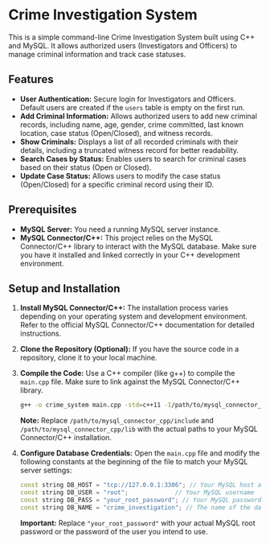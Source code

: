 # Crime Investigation System

This is a simple command-line Crime Investigation System built using C++ and MySQL. It allows authorized users (Investigators and Officers) to manage criminal information and track case statuses.

## Features

* **User Authentication:** Secure login for Investigators and Officers. Default users are created if the `users` table is empty on the first run.
* **Add Criminal Information:** Allows authorized users to add new criminal records, including name, age, gender, crime committed, last known location, case status (Open/Closed), and witness records.
* **Show Criminals:** Displays a list of all recorded criminals with their details, including a truncated witness record for better readability.
* **Search Cases by Status:** Enables users to search for criminal cases based on their status (Open or Closed).
* **Update Case Status:** Allows users to modify the case status (Open/Closed) for a specific criminal record using their ID.
## Prerequisites

* **MySQL Server:** You need a running MySQL server instance.
* **MySQL Connector/C++:** This project relies on the MySQL Connector/C++ library to interact with the MySQL database. Make sure you have it installed and linked correctly in your C++ development environment.

## Setup and Installation

1.  **Install MySQL Connector/C++:** The installation process varies depending on your operating system and development environment. Refer to the official MySQL Connector/C++ documentation for detailed instructions.

2.  **Clone the Repository (Optional):** If you have the source code in a repository, clone it to your local machine.

3.  **Compile the Code:** Use a C++ compiler (like g++) to compile the `main.cpp` file. Make sure to link against the MySQL Connector/C++ library.

    ```bash
    g++ -o crime_system main.cpp -std=c++11 -I/path/to/mysql_connector_cpp/include -L/path/to/mysql_connector_cpp/lib -lmysqlcppconn
    ```

    **Note:** Replace `/path/to/mysql_connector_cpp/include` and `/path/to/mysql_connector_cpp/lib` with the actual paths to your MySQL Connector/C++ installation.

4.  **Configure Database Credentials:** Open the `main.cpp` file and modify the following constants at the beginning of the file to match your MySQL server settings:

    ```cpp
    const string DB_HOST = "tcp://127.0.0.1:3306"; // Your MySQL host and port
    const string DB_USER = "root";             // Your MySQL username
    const string DB_PASS = "your_root_password"; // Your MySQL password
    const string DB_NAME = "crime_investigation"; // The name of the database
    ```

    **Important:** Replace `"your_root_password"` with your actual MySQL root password or the password of the user you intend to use.
